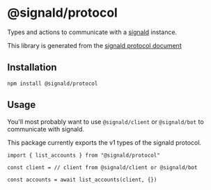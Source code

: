# @signald/protocol

Types and actions to communicate with a [signald](https://signald.org) instance.

This library is generated from the [signald protocol document](https://signald.org/protocol.json)

## Installation

`npm install @signald/protocol`

## Usage

You'll most probably want to use `@signald/client` or `@signald/bot` to communicate with signald.

This package currently exports the v1 types of the signald protocol.

```
import { list_accounts } from "@signald/protocol"

const client = // client from @signald/client or @signald/bot

const accounts = await list_accounts(client, {})
```
